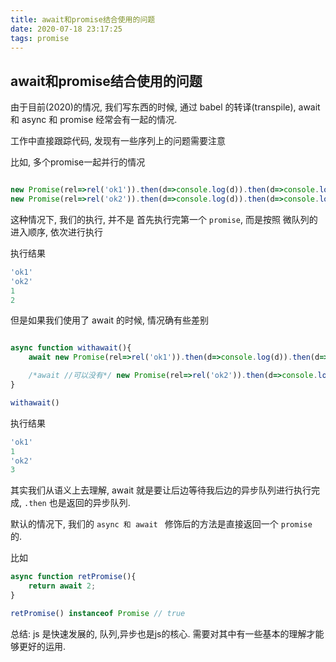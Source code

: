 ```yaml
---
title: await和promise结合使用的问题
date: 2020-07-18 23:17:25
tags: promise
---
```


## await和promise结合使用的问题

由于目前(2020)的情况, 我们写东西的时候, 通过 babel 的转译(transpile), await 和 async 和 promise 经常会有一起的情况.

工作中直接跟踪代码, 发现有一些序列上的问题需要注意

比如, 多个promise一起并行的情况

```js

new Promise(rel=>rel('ok1')).then(d=>console.log(d)).then(d=>console.log(1));
new Promise(rel=>rel('ok2')).then(d=>console.log(d)).then(d=>console.log(2));

```
这种情况下, 我们的执行, 并不是 首先执行完第一个 `promise`, 而是按照 微队列的进入顺序, 依次进行执行

执行结果
```js
'ok1'
'ok2'
1
2
```

但是如果我们使用了 await 的时候, 情况确有些差别

```js

async function withawait(){
    await new Promise(rel=>rel('ok1')).then(d=>console.log(d)).then(d=>console.log(1));

    /*await //可以没有*/ new Promise(rel=>rel('ok2')).then(d=>console.log(d)).then(d=>console.log(2));
}

withawait()
```

执行结果
```js
'ok1'
1
'ok2'
3
```

其实我们从语义上去理解, await 就是要让后边等待我后边的异步队列进行执行完成, `.then` 也是返回的异步队列.

默认的情况下, 我们的 `async 和 await ` 修饰后的方法是直接返回一个 `promise` 的.

比如

```js
async function retPromise(){
    return await 2;
}

retPromise() instanceof Promise // true

```

总结: js 是快速发展的, 队列,异步也是js的核心. 需要对其中有一些基本的理解才能够更好的运用.

